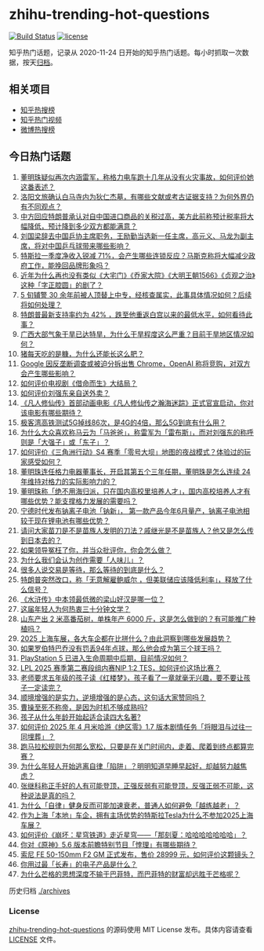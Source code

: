 # zhihu-trending-hot-questions

[![Build Status](https://github.com/justjavac/zhihu-trending-hot-questions/workflows/ci/badge.svg?branch=master)](https://github.com/justjavac/zhihu-trending-hot-questions/actions)
[![license](https://img.shields.io/github/license/justjavac/zhihu-trending-hot-questions)](https://github.com/justjavac/zhihu-trending-hot-questions/blob/master/LICENSE)

知乎热门话题，记录从 2020-11-24
日开始的知乎热门话题。每小时抓取一次数据，按天[归档](./archives)。

## 相关项目

- [知乎热搜榜](https://github.com/justjavac/zhihu-trending-top-search)
- [知乎热门视频](https://github.com/justjavac/zhihu-trending-hot-video)
- [微博热搜榜](https://github.com/justjavac/weibo-trending-hot-search)

## 今日热门话题

<!-- BEGIN -->
<!-- 最后更新时间 Thu Apr 24 2025 04:16:43 GMT+0800 (China Standard Time) -->

1. [董明珠疑似再次内涵雷军，称格力电车跑十几年从没有火灾事故，如何评价她这番表述？](https://www.zhihu.com/question/1898361869783238100)
1. [洛阳文旅确认白马寺内为狄仁杰墓，有哪些文献或考古证据支持？为何外界仍有不同观点？](https://www.zhihu.com/question/1898300099563581700)
1. [中方回应特朗普承认对自中国进口商品的关税过高，美方此前称预计税率将大幅降低，预计降到多少双方都能满意？](https://www.zhihu.com/question/1898309261072757000)
1. [刘国梁辞去中国乒协主席职务，王励勤当选新一任主席，高元义、马龙为副主席，将对中国乒乓球带来哪些影响？](https://www.zhihu.com/question/1898308852761458700)
1. [特斯拉一季度净收入锐减 71%，会产生哪些连锁反应？马斯克称将大幅减少政府工作，能挽回品牌形象吗？](https://www.zhihu.com/question/1898281458046564000)
1. [近年为什么再也没有类似《大宅门》《乔家大院》《大明王朝1566》《贞观之治》这种「字正腔圆」的剧了？](https://www.zhihu.com/question/1896961464666944000)
1. [5 旬辅警 30 余年前被人顶替上中专，经核查属实，此事具体情况如何？后续将如何处理？](https://www.zhihu.com/question/1898323551913752600)
1. [特朗普最新支持率约为 42% ，跌至他重返白宫以来的最低水平，如何看待此事？](https://www.zhihu.com/question/1897962206496294700)
1. [广西大部气象干旱已达特旱，为什么干旱程度这么严重？目前干旱地区情况如何？](https://www.zhihu.com/question/1898131462890415900)
1. [猪每天吃的是糠，为什么还能长这么肥？](https://www.zhihu.com/question/1892252106003562800)
1. [Google 因反垄断调查或被迫分拆出售 Chrome，OpenAI 称将竞购，对双方会产生哪些影响？](https://www.zhihu.com/question/1898369727786611700)
1. [如何评价电视剧《借命而生》大结局？](https://www.zhihu.com/question/1898491268465682000)
1. [如何评价刘强东亲自送外卖？](https://www.zhihu.com/question/1898003604046062300)
1. [《凡人修仙传》首部动画电影《凡人修仙传之瀚海迷踪》正式官宣启动，你对该电影有哪些期待？](https://www.zhihu.com/question/1896963536648898600)
1. [极客湾高铁测试5G掉线86次，是4G的4倍，那么5G到底有什么用？](https://www.zhihu.com/question/1897746007296570600)
1. [为什么大众喜欢称马云为「马爸爸」，称雷军为「雷布斯」，而对刘强东的称呼则是「大强子」或「东子」？](https://www.zhihu.com/question/1898279638427480800)
1. [如何评价《三角洲行动》S4 赛季「零号大坝」地图的夜战模式？体验过的玩家感受如何？](https://www.zhihu.com/question/1896149325165327400)
1. [董明珠连任格力电器董事长，开启其第五个三年任期，董明珠是怎么连续 24 年维持对格力的实际影响力的？](https://www.zhihu.com/question/1898096293731075300)
1. [董明珠称「绝不用海归派，只在国内高校里培养人才」，国内高校培养人才有哪些优势？能支撑格力发展的需要吗？](https://www.zhihu.com/question/1898336751686218500)
1. [宁德时代发布钠离子电池「钠新」， 第一款产品今年6月量产，钠离子电池相较于现在锂电池有哪些优势？](https://www.zhihu.com/question/1897679035980538000)
1. [请问大家苗刀是不是苗族人发明的刀法？戚继光是不是苗族人？他又是怎么传到日本去的？](https://www.zhihu.com/question/1898073746704672500)
1. [如果领导冤枉了你，并当众批评你，你会怎么做？](https://www.zhihu.com/question/1885628823242008300)
1. [为什么我们会认为创作需要「人味儿」？](https://www.zhihu.com/question/15711777093)
1. [很多人说交易是等待，那么等待的到底是什么？](https://www.zhihu.com/question/666834643)
1. [特朗普突然改口，称「无意解雇鲍威尔 ，但美联储应该降低利率」，释放了什么信号？](https://www.zhihu.com/question/1898311243820951300)
1. [《水浒传》中本领最低微的梁山好汉是哪一位？](https://www.zhihu.com/question/666339324)
1. [这届年轻人为何热衷三十分钟文学？](https://www.zhihu.com/question/1895502375155890000)
1. [山东产出 2 米高番茄树，单株年产 6000 斤，这是怎么做到的？有可能推广种植吗？](https://www.zhihu.com/question/1897936876964372700)
1. [2025 上海车展，各大车企都在比拼什么？由此洞察到哪些发展趋势？](https://www.zhihu.com/question/1897625201648300500)
1. [如果罗伯特巴乔没有罚丢94年点球，那么他会成为第三个球王吗？](https://www.zhihu.com/question/302541769)
1. [PlayStation 5 已进入生命周期中后期，目前情况如何？](https://www.zhihu.com/question/1897652086163865900)
1. [LPL 2025 赛季第二赛段组内赛NIP 1:2 TES，如何评价这场比赛？](https://www.zhihu.com/question/1898449342202902300)
1. [老师要求五年级的孩子读《红楼梦》，孩子看了一章就毫无兴趣，要不要让孩子一定读完？](https://www.zhihu.com/question/1894301101634860500)
1. [顺境增强的是实力，逆境增强的是心态，这句话大家赞同吗？](https://www.zhihu.com/question/661873002)
1. [曹操至死不称帝，是因为时机不够成熟吗?](https://www.zhihu.com/question/12183095576)
1. [孩子从什么年龄开始起适合读四大名著?](https://www.zhihu.com/question/1893945770668972000)
1. [如何评价 2025 年 4 月米哈游《绝区零》1.7 版本剧情任务「将眼泪与过往一同埋葬」？](https://www.zhihu.com/question/1897696211345062000)
1. [跑马拉松规则为何那么宽松，只要是在关门时间内，走着、爬着到终点都算完赛？](https://www.zhihu.com/question/1888993519256967000)
1. [为什么年轻人开始逃离自律「陷阱」？明明知道早睡早起好，却越努力越焦虑？](https://www.zhihu.com/question/1897090715940548900)
1. [张继科称正手好的人有可能登顶，正强反弱有可能登顶，反强正弱不可能，这种说法是真的吗？](https://www.zhihu.com/question/1897703649792202200)
1. [为什么「自律」健身反而可能加速衰老，普通人如何避免「越练越老」？](https://www.zhihu.com/question/1892926993554702800)
1. [作为上海「本地」车企，拥有主场优势的特斯拉Tesla为什么不参加2025上海车展？](https://www.zhihu.com/question/1897964314989666800)
1. [如何评价《崩坏：星穹铁道》走近星穹——「那刻夏：哈哈哈哈哈哈哈」？](https://www.zhihu.com/question/1898370807408857300)
1. [你对《原神》5.6 版本前瞻特别节目「悖理」有哪些期待？](https://www.zhihu.com/question/1898379719365333500)
1. [索尼 FE 50-150mm F2 GM 正式发布，售价 28999 元，如何评价这颗镜头？](https://www.zhihu.com/question/1898310280926200600)
1. [你用过最「长寿」的电子产品是什么？](https://www.zhihu.com/question/1898018026676254200)
1. [为什么芒格的思想深度不输于巴菲特，而巴菲特的财富却远胜于芒格呢？](https://www.zhihu.com/question/633232009)

<!-- END -->

历史归档 [./archives](./archives)

### License

[zhihu-trending-hot-questions](https://github.com/justjavac/zhihu-trending-hot-questions)
的源码使用 MIT License 发布。具体内容请查看 [LICENSE](./LICENSE) 文件。
